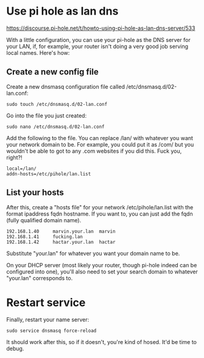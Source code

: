 # Use pi hole as lan dns

https://discourse.pi-hole.net/t/howto-using-pi-hole-as-lan-dns-server/533

With a little configuration, you can use your pi-hole as the DNS server for your LAN, if, for example, your router isn't doing a very good job serving local names. Here's how:

## Create a new config file
Create a new dnsmasq configuration file called
/etc/dnsmasq.d/02-lan.conf:
```
sudo touch /etc/dnsmasq.d/02-lan.conf
```
Go into the file you just created:
```
sudo nano /etc/dnsmasq.d/02-lan.conf
```
Add the following to the file.
You can replace /lan/ with whatever you want
your network domain to be. For example,
you could put it as /com/ but you wouldn't be able to
got to any .com websites if you did this. Fuck you, right?!
```
local=/lan/
addn-hosts=/etc/pihole/lan.list
```

## List your hosts
After this, create a "hosts file" for your network /etc/pihole/lan.list with the format ipaddress fqdn hostname.
If you want to, you can just add the fqdn (fully qualified domain name).
```
192.168.1.40     marvin.your.lan  marvin
192.168.1.41     fucking.lan
192.168.1.42     hactar.your.lan  hactar
```
Substitute "your.lan" for whatever you want your domain name to be.

On your DHCP server (most likely your router, though pi-hole indeed can be configured into one), you'll also need to set your search domain to whatever "your.lan" corresponds to.

# Restart service
Finally, restart your name server:
```
sudo service dnsmasq force-reload
```
It should work after this, so if it doesn't, you're kind of hosed. It'd be time to debug.
